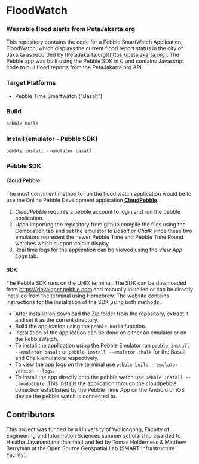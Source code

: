 FloodWatch
==========
### Wearable flood alerts from PetaJakarta.org
This repository contains the code for a Pebble SmartWatch Application, FloodWatch, which displays the current flood report status in the city of Jakarta as recorded by (PetaJakarta.org)[https://petajakarta.org]. The Pebble app was built using the Pebble SDK in C and contains Javascript code to pull flood reports from the PetaJakarta.org API.

### Target Platforms
* Pebble Time Smartwatch ("Basalt")

### Build
`pebble build`

### Install (emulator - Pebble SDK)
`pebble install --emulator basalt`

### Pebble SDK
#### Cloud Pebble
The most convinient method to run the flood watch application would be to use the Online Pebble Development application [**CloudPebble**](https://cloudpebble.net "CloudPebble").

1. *CloudPebble* requires a pebble account to login and run the pebble application.
2. Upon importing the repository from github compile the files using the Compilation tab and set the emulator to *Basalt* or *Chalk* since these two emulators represent the newer Pebble Time and Pebble Time Round watches which support colour display.
3. Real time logs for the application can be viewed using the *View App Logs* tab.

#### SDK
The Pebble SDK runs on the UNIX terminal. The SDK can be downloaded from https://developer.pebble.com and manually installed or can be directly installed from the terminal using Homebrew. The website contains instructions for the installation of the SDK using both methods.
* After installation download the Zip folder from the repository, extract it and set it as the current directory.
* Build the application using the `pebble build` function.
* Installation of the application can be done on either an emulator or on the PebbleWatch.
* To install the application using the Pebble Emulator run `pebble install --emulator basalt` or `pebble install --emulator chalk` for the Basalt and Chalk emulators respectively.
* To view the app logs on the terminal use `pebble build --emulator version --logs`.
* To install the app directly onto the pebble watch use `pebble install --cloudpebble`. This installs the application through the cloudpebble conection established by the Pebble Time App on the Android or iOS device the pebble watch is connected to.

## Contributors
This project was funded by a University of Wollongong, Faculty of Engineering and Information Sciences summer scholarship awarded to Hasitha Jayanandana (hasithaj) and led by Tomas Holderness & Matthew Berryman at the Open Source Geospatial Lab (SMART Infrastructure Facility).
